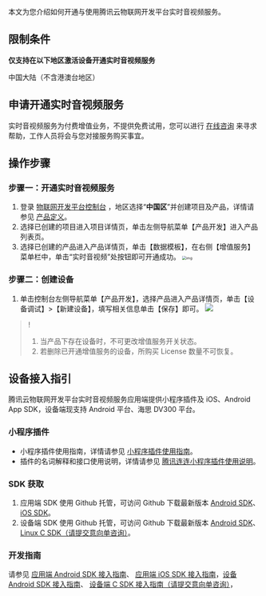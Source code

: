 
本文为您介绍如何开通与使用腾讯云物联网开发平台实时音视频服务。

## 限制条件

**仅支持在以下地区激活设备开通实时音视频服务**

中国大陆（不含港澳台地区）



## 申请开通实时音视频服务

实时音视频服务为付费增值业务，不提供免费试用，您可以进行 [在线咨询](https://cloud.tencent.com/online-service?from=sales&source=PRESALE) 来寻求帮助，工作人员将会与您对接服务购买事宜。

## 操作步骤

### 步骤一：开通实时音视频服务
1. 登录 [物联网开发平台控制台](https://console.cloud.tencent.com/iotexplorer) ，地区选择“**中国区**”并创建项目及产品，详情请参见 [产品定义](https://cloud.tencent.com/document/product/1081/34739)。
2. 选择已创建的项目进入项目详情页，单击左侧导航菜单【产品开发】进入产品列表页。
3. 选择已创建的产品进入产品详情页，单击【数据模板】，在右侧【增值服务】菜单栏中，单击“实时音视频”处按钮即可开通成功。
<img src="https://main.qcloudimg.com/raw/d7cd5b3611631fd8fff573a852d3f5c0.png" alt="img" style="zoom: 50%;" /><img>
	

   

### 步骤二：创建设备

1. 单击控制台左侧导航菜单【产品开发】，选择产品进入产品详情页，单击【设备调试】>【新建设备】，填写相关信息单击【保存】即可。
![](https://main.qcloudimg.com/raw/eff421a63ba168315ca200233ca3c020.jpg)
>!
>1. 当产品下存在设备时，不可更改增值服务开关状态。
>2. 若删除已开通增值服务的设备，所购买 License 数量不可恢复。
>



## 设备接入指引

腾讯云物联网开发平台实时音视频服务应用端提供小程序插件及 iOS、Android App SDK，设备端现支持 Android 平台、海思 DV300 平台。

### 小程序插件

- 小程序插件使用指南，详情请参见 [小程序插件使用指南](https://cloud.tencent.com/document/product/1081/43418)。
- 插件的名词解释和接口使用说明，详情请参见 [腾讯连连小程序插件使用说明](https://mp.weixin.qq.com/wxopen/plugindevdoc?appid=wxb711dd9e4296e7f6&token=1082042176&lang=zh_CN)。

### SDK 获取

1. 应用端 SDK 使用 Github 托管，可访问 Github 下载最新版本 [Android SDK](https://github.com/tencentyun/iot-link-android)、 [iOS SDK](https://github.com/tencentyun/iot-link-ios)。
2. 设备端 SDK 使用 Github 托管，可访问 Github 下载最新版本 [Android SDK](https://github.com/tencentyun/iot-device-java)、 [Linux C SDK（请提交意向单咨询）](https://cloud.tencent.com/apply/p/unl6kb95a8t)。

### 开发指南

请参见 [应用端 Android SDK 接入指南](https://github.com/tencentyun/iot-link-android/blob/master/sdk/explorer-link-rtc/README.md)、 [应用端 iOS SDK 接入指南](https://github.com/tencentyun/iot-link-ios/blob/master/Source/SDK/LinkRTC/README.md)，[设备 Android SDK 接入指南](https://github.com/tencentyun/iot-device-java/blob/master/explorer/explorer-device-rtc/README.md)、 [设备端 C SDK 接入指南（请提交意向单咨询）](https://cloud.tencent.com/apply/p/unl6kb95a8t)，

